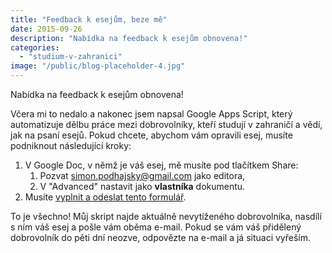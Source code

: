 ```yaml
---
title: "Feedback k esejům, beze mě"
date: 2015-09-26
description: "Nabídka na feedback k esejům obnovena!"
categories:
  - "studium-v-zahranici"
image: "/public/blog-placeholder-4.jpg"
---
```


Nabídka na feedback k esejům obnovena!

Včera mi to nedalo a nakonec jsem napsal Google Apps Script, který automatizuje dělbu práce mezi dobrovolníky, kteří studují v zahraničí a vědí, jak na psaní esejů. Pokud chcete, abychom vám opravili esej, musíte podniknout následující kroky:

1. V Google Doc, v němž je váš esej, mě musíte pod tlačítkem Share:
   1. Pozvat simon.podhajsky@gmail.com jako editora,
   2. V "Advanced" nastavit jako **vlastníka** dokumentu.
2. Musíte [vyplnit a odeslat tento formulář](https://docs.google.com/forms/d/1e3XcyJzk7x8D1ZltksAYyFspkSr4tXwSTCakv2eM0xw/viewform).

To je všechno! Můj skript najde aktuálně nevytíženého dobrovolníka, nasdílí s ním váš esej a pošle vám oběma e-mail. Pokud se vám váš přidělený dobrovolník do pěti dní neozve, odpovězte na e-mail a já situaci vyřeším.
